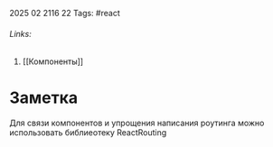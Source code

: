 2025 02 2116 22
Tags: #react 
###### Links: 
1) [[Компоненты]]
# Заметка
Для связи компонентов и упрощения написания роутинга можно использовать библиеотеку ReactRouting